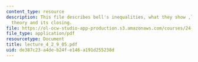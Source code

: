 ```yaml
---
content_type: resource
description: This file describes bell's inequalities, what they show ,loophole in
  theory and its closing.
file: https://ol-ocw-studio-app-production.s3.amazonaws.com/courses/24-111-philosophy-of-quantum-mechanics-spring-2005/de387c23a4deb24fe146a191d255238d_lecture_4_2_9_05.pdf
file_type: application/pdf
resourcetype: Document
title: lecture_4_2_9_05.pdf
uid: de387c23-a4de-b24f-e146-a191d255238d
---
```

